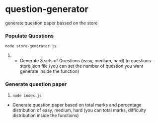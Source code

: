 # question-generator

generate question paper bassed on the store

### Populate Questions
 `node store-generator.js`
 1. * Generate 3 sets of Questions (easy, medium, hard) to questions-store.json file  (you can set the number of question you want generate inside the function)
    
  ### Generate question paper
1. `node index.js`
  * Generate question paper based on total marks and percentage distribution of easy, medium, hard (you can total marks, difficulty distribution inside the functions)
